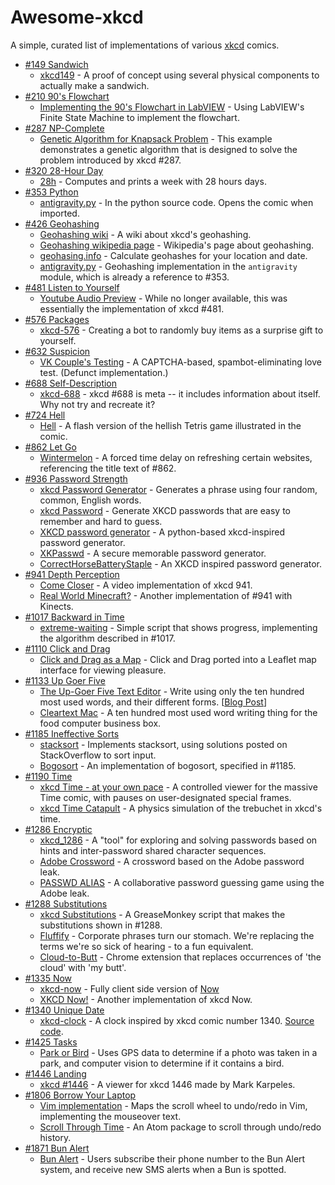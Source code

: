 Awesome-xkcd
============

A simple, curated list of implementations of various [xkcd](https://xkcd.com/) comics.

* [#149 Sandwich](https://xkcd.com/149/)
  * [xkcd149](https://muenchen.ccc.de/xkcd149) - A proof of concept using several physical components to actually make a sandwich. 
* [#210 90's Flowchart](https://xkcd.com/210/)
  * [Implementing the 90's Flowchart in LabVIEW](http://blog.irodata.com/2011/02/using-finite-state-machine-design.html) - Using LabVIEW's Finite State Machine to implement the flowchart.
* [#287 NP-Complete](https://xkcd.com/287/)
  * [Genetic Algorithm for Knapsack Problem](http://kataklinger.com/index.php/genetic-algorithm-knapsack/) - This example demonstrates a genetic algorithm that is designed to solve the problem introduced by xkcd #287.
* [#320 28-Hour Day](https://xkcd.com/320/)
  * [28h](https://github.com/mpl/28h) - Computes and prints a week with 28 hours days.
* [#353 Python](https://xkcd.com/353/)
  * [antigravity.py](https://github.com/python/cpython/blob/eb6d28b3e4b5c29ceb64e33d79bec3b193e61ee6/Lib/antigravity.py) - In the python source code. Opens the comic when imported.
* [#426 Geohashing](https://xkcd.com/426/)
  * [Geohashing wiki](http://wiki.xkcd.com/geohashing/Main_Page) - A wiki about xkcd's geohashing.
  * [Geohashing wikipedia page](https://en.wikipedia.org/wiki/Geohashing) - Wikipedia's page about geohashing.
  * [geohasing.info](https://geohashing.info/) - Calculate geohashes for your location and date.
  * [antigravity.py](https://github.com/python/cpython/commit/f8560170809a0befb729cc6667199c6aca8b1e98) - Geohashing implementation in the `antigravity` module, which is already a reference to \#353.
* [#481 Listen to Yourself](https://xkcd.com/481/)
  * [Youtube Audio Preview](http://blag.xkcd.com/2008/10/08/youtube-audio-preview/) - While no longer available, this was essentially the implementation of xkcd #481.
* [#576 Packages](https://xkcd.com/576/)
  * [xkcd-576](https://web.archive.org/web/20111118181506/http://bieh.net/2010/11/08/xkcd-576/) - Creating a bot to randomly buy items as a surprise gift to yourself. 
* [#632 Suspicion](https://xkcd.com/632/)
  * [VK Couple's Testing](https://web.archive.org/web/20100103023116/http://vkcouplestesting.com/) - A CAPTCHA-based, spambot-eliminating love test. (Defunct implementation.)
* [#688 Self-Description](https://xkcd.com/688/)
  * [xkcd-688](https://github.com/scottsievert/xkcd-688) - xkcd #688 is meta -- it includes information about itself. Why not try and recreate it?
* [#724 Hell](https://xkcd.com/724/)
  * [Hell](http://erif.org/code/Hell/) - A flash version of the hellish Tetris game illustrated in the comic. 
* [#862 Let Go](https://xkcd.com/862)
  * [Wintermelon](https://github.com/vEnhance/wintermelon) - A forced time delay on refreshing certain websites, referencing the title text of #862.
* [#936 Password Strength](https://xkcd.com/936/)
  * [xkcd Password Generator](http://preshing.com/20110811/xkcd-password-generator/) - Generates a phrase using four random, common, English words.
  * [xkcd Password](http://xkcdpassword.com/) - Generate XKCD passwords that are easy to remember and hard to guess.
  * [XKCD password generator](https://github.com/redacted/XKCD-password-generator) - A python-based xkcd-inspired password generator.
  * [XKPasswd](https://www.xkpasswd.net/c/index.cgi) - A secure memorable password generator.
  * [CorrectHorseBatteryStaple](http://correcthorsebatterystaple.net/) - An XKCD inspired password generator.
* [#941 Depth Perception](https://xkcd.com/941/)
  * [Come Closer](https://www.youtube.com/watch?v=eqgy3B7qsdU) - A video implementation of xkcd 941.
  * [Real World Minecraft?](http://www.carbonatedblog.com/2011/08/real-world-minecraft.html) - Another implementation of #941 with Kinects.
* [#1017 Backward in Time](https://xkcd.com/1017/)
  * [extreme-waiting](https://github.com/extremepayne/extreme-waiting) - Simple script that shows progress, implementing the algorithm described in #1017.
* [#1110 Click and Drag](https://xkcd.com/1110)
  * [Click and Drag as a Map](http://xkcd-map.rent-a-geek.de) - Click and Drag ported into a Leaflet map interface for viewing pleasure. 
* [#1133 Up Goer Five](https://xkcd.com/1133)
  * [The Up-Goer Five Text Editor](http://splasho.com/upgoer5/) - Write using only the ten hundred most used words, and their different forms. \[[Blog Post](http://splasho.com/blog/2013/01/17/a-bit-more-about-the-up-goer-five-text-editor/)\]
  * [Cleartext Mac](https://github.com/mortenjust/cleartext-mac) - A ten hundred most used word writing thing for the food computer business box.
* [#1185 Ineffective Sorts](https://xkcd.com/1185/)
  * [stacksort](https://gkoberger.github.io/stacksort/) - Implements stacksort, using solutions posted on StackOverflow to sort input. 
  * [Bogosort](http://flanzendorfer.com/bogosort/) - An implementation of bogosort, specified in #1185.
* [#1190 Time](https://xkcd.com/1190/)
  * [xkcd Time - at your own pace](http://geekwagon.net/projects/xkcd1190/) - A controlled viewer for the massive Time comic, with pauses on user-designated special frames.
  * [xkcd Time Catapult](http://thred.github.io/xkcd-time-catapult/) - A physics simulation of the trebuchet in xkcd's time.
* [#1286 Encryptic](https://xkcd.com/1286/)
  * [xkcd_1286](https://github.com/geon/xkcd_1286) - A "tool" for exploring and solving passwords based on hints and inter-password shared character sequences.
  * [Adobe Crossword](http://zed0.co.uk/crossword/) - A crossword based on the Adobe password leak.
  * [PASSWD ALIAS](http://passwdalias.flowrl.com/) - A collaborative password guessing game using the Adobe leak. 
* [#1288 Substitutions](https://xkcd.com/1288/)
  * [xkcd Substitutions](https://github.com/istepaniuk/xkcd-substitutions) - A GreaseMonkey script that makes the substitutions shown in #1288.
  * [Fluffify](https://github.com/serverdensity/Fluffify) - Corporate phrases turn our stomach. We're replacing the terms we're so sick of hearing - to a fun equivalent. 
  * [Cloud-to-Butt](https://github.com/panicsteve/cloud-to-butt) - Chrome extension that replaces occurrences of 'the cloud' with 'my butt'.
* [#1335 Now](http://xkcd.com/1335/)
  * [xkcd-now](https://github.com/meandavejustice/xkcd-now/) - Fully client side version of [Now](http://xkcd.com/now/)
  * [XKCD Now!](http://www.xkcdnow.com/) - Another implementation of xkcd Now.
* [#1340 Unique Date](http://xkcd.com/1340/)
  * [xkcd-clock](http://moretti.github.io/xkcd-clock/) - A clock inspired by xkcd comic number 1340. [Source code](https://github.com/moretti/xkcd-clock).
* [#1425 Tasks](https://xkcd.com/1425/)
  * [Park or Bird](http://parkorbird.flickr.com/) - Uses GPS data to determine if a photo was taken in a park, and computer vision to determine if it contains a bird. 
* [#1446 Landing](https://xkcd.com/1446/) 
  * [xkcd #1446](http://xkcd1446.org/) - A viewer for xkcd 1446 made by Mark Karpeles.
* [#1806 Borrow Your Laptop](https://xkcd.com/1806/)
  * [Vim implementation](https://udallascs.wordpress.com/2017/03/04/implementation-of-todays-xkcd-in-vim/) - Maps the scroll wheel to undo/redo in Vim, implementing the mouseover text.
  * [Scroll Through Time](https://atom.io/packages/scroll-through-time) - An Atom package to scroll through undo/redo history.
* [#1871 Bun Alert](https://www.xkcd.com/1871/)
  * [Bun Alert](https://jgreenemi.com/bun-alert-an-afternoon-xkcd-project/) - Users subscribe their phone number to the Bun Alert system, and receive new SMS alerts when a Bun is spotted.
